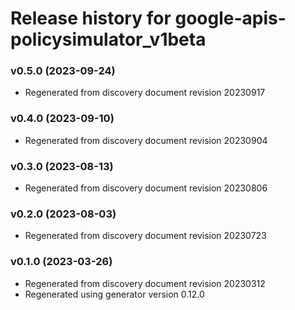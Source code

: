 # Release history for google-apis-policysimulator_v1beta

### v0.5.0 (2023-09-24)

* Regenerated from discovery document revision 20230917

### v0.4.0 (2023-09-10)

* Regenerated from discovery document revision 20230904

### v0.3.0 (2023-08-13)

* Regenerated from discovery document revision 20230806

### v0.2.0 (2023-08-03)

* Regenerated from discovery document revision 20230723

### v0.1.0 (2023-03-26)

* Regenerated from discovery document revision 20230312
* Regenerated using generator version 0.12.0

